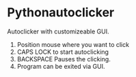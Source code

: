 # Pythonautoclicker

Autoclicker with customizeable GUI.

1. Position mouse where you want to click
2. CAPS LOCK to start autoclicking
3. BACKSPACE Pauses the clicking.
4. Program can be exited via GUI.

